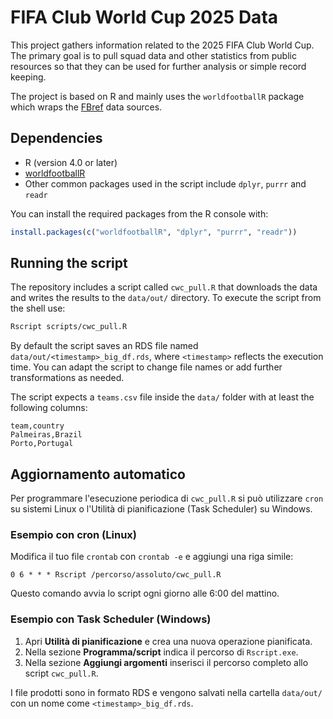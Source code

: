 # FIFA Club World Cup 2025 Data

This project gathers information related to the 2025 FIFA Club World Cup. The
primary goal is to pull squad data and other statistics from public resources so
that they can be used for further analysis or simple record keeping.

The project is based on R and mainly uses the `worldfootballR` package which
wraps the [FBref](https://fbref.com/en/) data sources.

## Dependencies

- R (version 4.0 or later)
- [worldfootballR](https://github.com/JaseZiv/worldfootballR)
- Other common packages used in the script include `dplyr`, `purrr` and
  `readr`

You can install the required packages from the R console with:

```r
install.packages(c("worldfootballR", "dplyr", "purrr", "readr"))
```

## Running the script

The repository includes a script called `cwc_pull.R` that downloads the data and
writes the results to the `data/out/` directory. To execute the script from the
shell use:

```bash
Rscript scripts/cwc_pull.R
```

By default the script saves an RDS file named `data/out/<timestamp>_big_df.rds`, where `<timestamp>` reflects the execution time. You can adapt the script to change file names or add further transformations as needed.

The script expects a `teams.csv` file inside the `data/` folder with at least
the following columns:

```csv
team,country
Palmeiras,Brazil
Porto,Portugal
```

## Aggiornamento automatico

Per programmare l'esecuzione periodica di `cwc_pull.R` si può utilizzare
`cron` su sistemi Linux o l'Utilità di pianificazione (Task Scheduler) su
Windows.

### Esempio con cron (Linux)

Modifica il tuo file `crontab` con `crontab -e` e aggiungi una riga simile:

```cron
0 6 * * * Rscript /percorso/assoluto/cwc_pull.R
```

Questo comando avvia lo script ogni giorno alle 6:00 del mattino.

### Esempio con Task Scheduler (Windows)

1. Apri **Utilità di pianificazione** e crea una nuova operazione
   pianificata.
2. Nella sezione **Programma/script** indica il percorso di `Rscript.exe`.
3. Nella sezione **Aggiungi argomenti** inserisci il percorso completo allo
   script `cwc_pull.R`.

I file prodotti sono in formato RDS e vengono salvati nella cartella `data/out/` con un nome come `<timestamp>_big_df.rds`.
